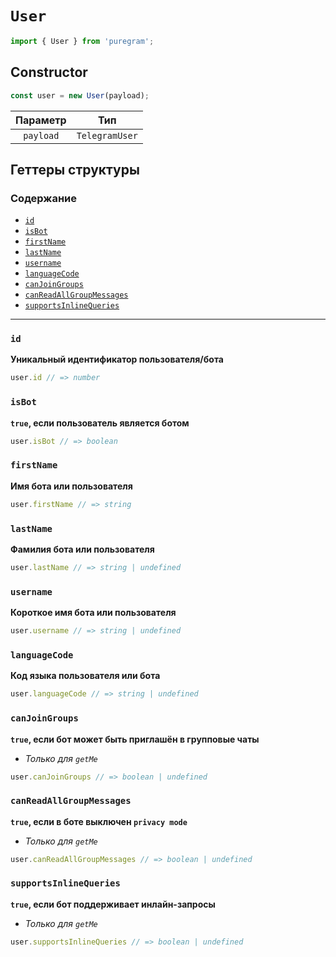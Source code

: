 # `User`

```ts
import { User } from 'puregram';
```

## Constructor

```ts
const user = new User(payload);
```

| Параметр  |      Тип       |
| :-------: | :------------: |
| `payload` | `TelegramUser` |

## Геттеры структуры

### Содержание

* [`id`](#id)
* [`isBot`](#isbot)
* [`firstName`](#firstname)
* [`lastName`](#lastname)
* [`username`](#username)
* [`languageCode`](#languagecode)
* [`canJoinGroups`](#canjoingroups)
* [`canReadAllGroupMessages`](#canreadallgroupmessages)
* [`supportsInlineQueries`](#supportsinlinequeries)

---

### `id`

**Уникальный идентификатор пользователя/бота**

```ts
user.id // => number
```

### `isBot`

**`true`, если пользователь является ботом**

```ts
user.isBot // => boolean
```

### `firstName`

**Имя бота или пользователя**

```ts
user.firstName // => string
```

### `lastName`

**Фамилия бота или пользователя**

```ts
user.lastName // => string | undefined
```

### `username`

**Короткое имя бота или пользователя**

```ts
user.username // => string | undefined
```

### `languageCode`

**Код языка пользователя или бота**

```ts
user.languageCode // => string | undefined
```

### `canJoinGroups`

**`true`, если бот может быть приглашён в групповые чаты**

* _Только для `getMe`_

```ts
user.canJoinGroups // => boolean | undefined
```

### `canReadAllGroupMessages`

**`true`, если в боте выключен `privacy mode`**

* _Только для `getMe`_

```ts
user.canReadAllGroupMessages // => boolean | undefined
```

### `supportsInlineQueries`

**`true`, если бот поддерживает инлайн-запросы**

* _Только для `getMe`_

```ts
user.supportsInlineQueries // => boolean | undefined
```